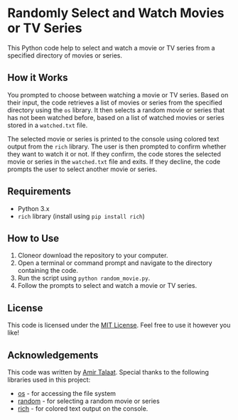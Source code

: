 # Randomly Select and Watch Movies or TV Series

This Python code help to select and watch a movie or TV series from a specified directory of movies or series. 

## How it Works

You prompted to choose between watching a movie or TV series. Based on their input, the code retrieves a list of movies or series from the specified directory using the `os` library. It then selects a random movie or series that has not been watched before, based on a list of watched movies or series stored in a `watched.txt` file. 

The selected movie or series is printed to the console using colored text output from the `rich` library. The user is then prompted to confirm whether they want to watch it or not. If they confirm, the code stores the selected movie or series in the `watched.txt` file and exits. If they decline, the code prompts the user to select another movie or series.

## Requirements

- Python 3.x
- `rich` library (install using `pip install rich`)

## How to Use

1. Cloneor download the repository to your computer.
2. Open a terminal or command prompt and navigate to the directory containing the code.
3. Run the script using `python random_movie.py`.
4. Follow the prompts to select and watch a movie or TV series.

## License

This code is licensed under the [MIT License](https://github.com/yourusername/random-movie/blob/main/LICENSE). Feel free to use it however you like!

## Acknowledgements

This code was written by [Amir Talaat](https://github.com/1amir-talaat). Special thanks to the following libraries used in this project:

- [os](https://docs.python.org/3/library/os.html) - for accessing the file system
- [random](https://docs.python.org/3/library/random.html) - for selecting a random movie or series
- [rich](https://rich.readthedocs.io/en/stable/) - for colored text output on the console.
